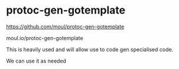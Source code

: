 # protoc-gen-gotemplate

https://github.com/moul/protoc-gen-gotemplate

moul.io/protoc-gen-gotemplate


This is heavily used and will allow use to code gen specialised code.

We can use it as needed
